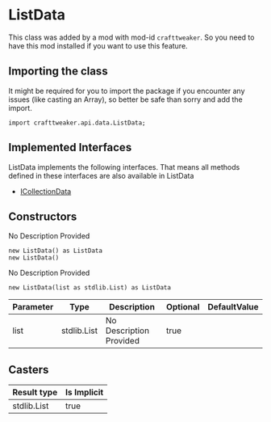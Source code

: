 # ListData



This class was added by a mod with mod-id `crafttweaker`. So you need to have this mod installed if you want to use this feature.

## Importing the class

It might be required for you to import the package if you encounter any issues (like casting an Array), so better be safe than sorry and add the import.
```zenscript
import crafttweaker.api.data.ListData;
```


## Implemented Interfaces
ListData implements the following interfaces. That means all methods defined in these interfaces are also available in ListData

- [ICollectionData](/vanilla/api/data/ICollectionData)
## Constructors

No Description Provided
```zenscript
new ListData() as ListData
new ListData()
```
No Description Provided
```zenscript
new ListData(list as stdlib.List) as ListData
```
| Parameter | Type | Description | Optional | DefaultValue |
|-----------|------|-------------|----------|--------------|
| list | stdlib.List | No Description Provided | true |  |
## Casters

| Result type | Is Implicit |
|-------------|-------------|
| stdlib.List | true |


